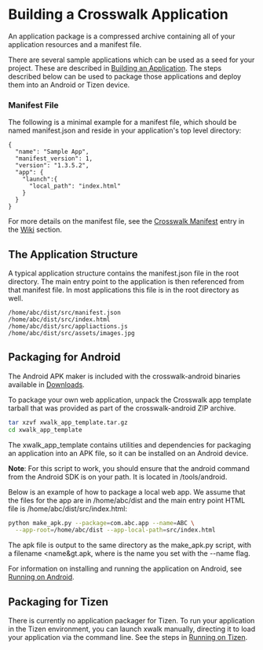 # Building a Crosswalk Application
An application package is a compressed archive containing all of your application resources and a manifest file.

There are several sample applications which can be used as a seed for your project. These are described in [Building an Application](#documentation/building_an_application). The steps described below can be used to package those applications and deploy them into an Android or Tizen device.

### Manifest File
The following is a minimal example for a manifest file, which should be named manifest.json and reside in your application's top level directory:
```
{
  "name": "Sample App",
  "manifest_version": 1,
  "version": "1.3.5.2",
  "app": {
    "launch":{
      "local_path": "index.html"
    }
  }
}
```
For more details on the manifest file, see the [Crosswalk Manifest](#wiki/Crosswalk-manifest) entry in the [Wiki](#wiki) section.

## The Application Structure
A typical application structure contains the manifest.json file in the root directory. The main entry point to the application is then referenced from that manifest file. In most applications this file is in the root directory as well.
```
/home/abc/dist/src/manifest.json
/home/abc/dist/src/index.html
/home/abc/dist/src/appliactions.js
/home/abc/dist/src/assets/images.jpg
```
## Packaging for Android
The Android APK maker is included with the crosswalk-android binaries available in [Downloads](#documentation/downloads).

To package your own web application, unpack the Crosswalk app template tarball that was provided as part of the crosswalk-android ZIP archive.
```sh
tar xzvf xwalk_app_template.tar.gz
cd xwalk_app_template
```
The xwalk_app_template contains utilities and dependencies for packaging an application into an APK file, so it can be installed on an Android device.

**Note**: For this script to work, you should ensure that the android command from the Android SDK is on your path. It is located in <Android SDK location>/tools/android.

Below is an example of how to package a local web app. We assume that the files for the app are in /home/abc/dist and the main entry point HTML file is /home/abc/dist/src/index.html:

```sh
python make_apk.py --package=com.abc.app --name=ABC \
  --app-root=/home/abc/dist --app-local-path=src/index.html
```  

The apk file is output to the same directory as the make_apk.py script, with a filename <name&gt.apk, where <name> is the name you set with the --name flag.

For information on installing and running the application on Android, 
see 
 [Running on 
Android](#documentation/running_an_application/running-on-android).

## Packaging for Tizen
There is currently no application packager for Tizen. To run your 
application in the Tizen environment, you can launch xwalk manually, 
directing it to load your application via the command line. See the 
steps in
 [Running on 
Tizen](#documentation/running_an_application/running-on-tizen).
